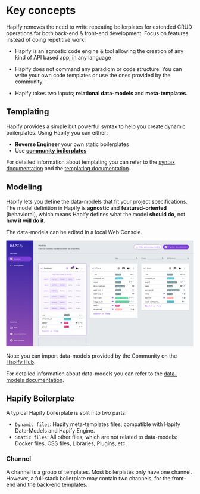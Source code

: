 # Key concepts

Hapify removes the need to write repeating boilerplates for extended CRUD operations for both back-end & front-end development. Focus on features instead of doing repetitive work!

- Hapify is an agnostic code engine & tool allowing the creation of any kind of API based app, in any language

- Hapify does not command any paradigm or code structure. You can write your own code templates or use the ones provided by the community.

- Hapify takes two inputs; **relational data-models** and **meta-templates**.

## Templating

Hapify provides a simple but powerful syntax to help you create dynamic boilerplates.
Using Hapify you can either:

- **Reverse Engineer** your own static boilerplates
- Use **[community boilerplates](https://hub.hapify.io/)**

For detailed information about templating you can refer to the [syntax documentation](../templating/hapify/syntax/) and the [templating documentation](../templating/javascript/usage/).

## Modeling 

Hapify lets you define the data-models that fit your project specifications. The model definition in Hapify is **agnostic** and **featured-oriented** (behavioral), which means Hapify defines what the model **should do**, not **how it will do it**.

The data-models can be edited in a local Web Console.

![Hapify GUI - models edition](../assets/gui-models-access.png 'Models Edition')

Note: you can import data-models provided by the Community on the [Hapify Hub](https://hub.hapify.io/).

For detailed information about data-models you can refer to the [data-models documentation](./models/).

## Hapify Boilerplate

A typical Hapify boilerplate is split into two parts: 

- `Dynamic files`: Hapify meta-templates files, compatible with Hapify Data-Models and Hapify Engine.
- `Static files`: All other files, which are not related to data-models: Docker files, CSS files, Libraries, Plugins, etc.

### Channel

A channel is a group of templates. Most boilerplates only have one channel. However, a full-stack boilerplate may contain two channels, for the front-end and the back-end templates.
